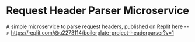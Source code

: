 # Request Header Parser Microservice

A simple microservice to parse request headers, published on Replit here --> https://replit.com/@u2273114/boilerplate-project-headerparser?v=1
